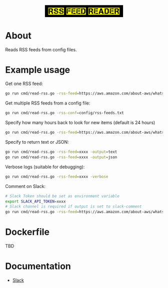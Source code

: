 <div align="center">
<img src="assets/logo/logo-no-border.png" width="250">
</div>

# About
Reads RSS feeds from config files.

# Example usage
Get one RSS feed:
```bash
go run cmd/read-rss.go -rss-feed=https://aws.amazon.com/about-aws/whats-new/recent/feed/
```
Get multiple RSS feeds from a config file:
```bash
go run cmd/read-rss.go -rss-conf=config/rss-feeds.txt
```
Specify how many hours back to look for new items (default is 24 hours)
```bash
go run cmd/read-rss.go -rss-feed=https://aws.amazon.com/about-aws/whats-new/recent/feed/ -hours-back=1
```
Specify to return text or JSON:
```bash
go run cmd/read-rss.go -rss-feed=xxxx -output=text
go run cmd/read-rss.go -rss-feed=xxxx -output=json
```
Verbose logs (suitable for debugging):
```bash
go run cmd/read-rss.go -rss-feed=xxxx -verbose
```
Comment on Slack:
```bash
# Slack Token should be set as environment variable
export SLACK_API_TOKEN=xxxx
# Slack channel is required if output is set to slack-comment
go run cmd/read-rss.go -rss-feed=https://aws.amazon.com/about-aws/whats-new/recent/feed/ -output=slack-comment -slack-channel=xxx
```

# Dockerfile
TBD

# Documentation
- [Slack](docs/slack.md)